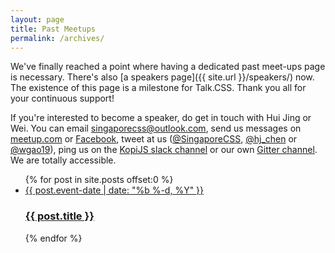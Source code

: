 ```yaml
---
layout: page
title: Past Meetups
permalink: /archives/
---
```

We've finally reached a point where having a dedicated past meet-ups page is necessary. There's also [a speakers page]({{ site.url }}/speakers/) now. The existence of this page is a milestone for Talk.CSS. Thank you all for your continuous support!

If you're interested to become a speaker, do get in touch with Hui Jing or Wei. You can email singaporecss@outlook.com, send us messages on [meetup.com](https://www.meetup.com/SingaporeCSS) or [Facebook](https://www.facebook.com/SingaporeCSS/), tweet at us ([@SingaporeCSS](https://twitter.com/SingaporeCSS), [@hj_chen](https://twitter.com/hj_chen) or [@wgao19](https://twitter.com/wgao19)), ping us on the [KopiJS slack channel](https://kopijs.slack.com/) or our own [Gitter channel](https://gitter.im/SingaporeCSS/discussions). We are totally accessible.

<ul class="l-past-events c-past-events">
  {% for post in site.posts offset:0 %}
    <li class="l-past-event c-past-event">
      <a class="c-past-event__link" href="{{ post.url | prepend: site.baseurl }}">
        <span class="c-past-event__meta">{{ post.event-date | date: "%b %-d, %Y" }}</span>
        <h3>{{ post.title }}</h3>
      </a>
    </li>
  {% endfor %}
</ul>
